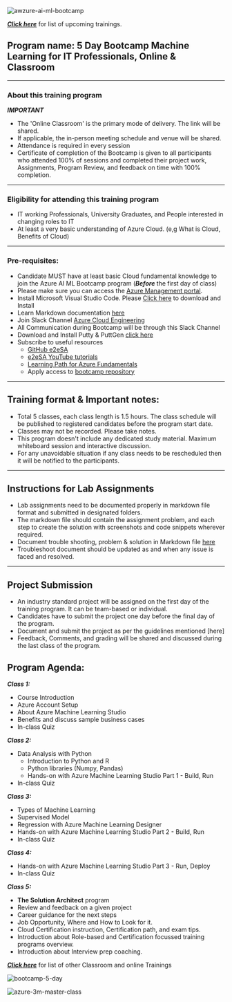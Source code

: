 ![awzure-ai-ml-bootcamp](https://github.com/e2eSolutionArchitect/Azure-AI-ML-bootcamp/assets/62712515/7cf3846c-28df-4c36-bc74-f1b79b64bd87)


***[Click here](https://e2esolutionarchitect.eventbrite.com)*** for list of upcoming trainings.

## Program name: 5 Day Bootcamp Machine Learning for IT Professionals, Online & Classroom

----------------------------
### About this training program

***IMPORTANT***
- The 'Online Classroom' is the primary mode of delivery. The link will be shared.
- If applicable, the in-person meeting schedule and venue will be shared.
- Attendance is required in every session
- Certificate of completion of the Bootcamp is given to all participants who attended 100% of sessions and completed their project work, Assignments, Program Review, and feedback on time with 100% completion. 

----------------------------
### Eligibility for attending this training program
- IT working Professionals, University Graduates, and People interested in changing roles to IT
- At least a very basic understanding of Azure Cloud. (e,g What is Cloud, Benefits of Cloud)
----------------------------

### Pre-requisites: 
- Candidate MUST have at least basic Cloud fundamental knowledge to join the Azure AI ML Bootcamp program
(***Before*** the first day of class)
- Please make sure you can access the [Azure Management portal](https://console.Azure.amazon.com/console/home?region=us-east-1). 
- Install Microsoft Visual Studio Code. Please [Click here](https://code.visualstudio.com/download) to download and Install
- Learn Markdown documentation [here](https://www.markdownguide.org/cheat-sheet/)
- Join Slack Channel [Azure Cloud Engineering](https://talentdevelop-u8d3237.slack.com/archives/C04KCD5HPC1)
- All Communication during Bootcamp will be through this Slack Channel 
- Download and Install Putty & PuttGen [click here](https://www.puttygen.com/)
- Subscribe to useful resources 
  - [GitHub e2eSA](https://github.com/e2eSolutionArchitect/scripts)
  - [e2eSA YouTube tutorials](https://www.youtube.com/channel/UC5Juuk7aTvbRmrABMq4onJA/videos)
  - [Learning Path for Azure Fundamentals](https://Azure.amazon.com/training/learn-about/developer/)
  - Apply access to [bootcamp repository](https://github.com/e2eSolutionArchitect/Azure-ai-ml-bootcamp)

----------------------------

## Training format & Important notes:

- Total 5 classes, each class length is 1.5 hours.
The class schedule will be published to registered candidates before the program start date.
- Classes may not be recorded. Please take notes.
- This program doesn't include any dedicated study material. Maximum whiteboard session and interactive discussion. 
- For any unavoidable situation if any class needs to be rescheduled then it will be notified to the participants. 

----------------------------

## Instructions for Lab Assignments
- Lab assignments need to be documented properly in markdown file format and submitted in designated folders.
- The markdown file should contain the assignment problem, and each step to create the solution with screenshots and code snippets wherever required.
- Document trouble shooting, problem & solution in Markdown file [here](https://github.com/e2eSolutionArchitect/troubleshoot/blob/main/README.md)
- Troubleshoot document should be updated as and when any issue is faced and resolved. 

----------------------------

## Project Submission
- An industry standard project will be assigned on the first day of the training program. It can be team-based or individual.
- Candidates have to submit the project one day before the final day of the program.
- Document and submit the project as per the guidelines mentioned [here]
- Feedback, Comments, and grading will be shared and discussed during the last class of the program.

## Program Agenda:

***Class 1:***
  - Course Introduction
  - Azure Account Setup
  - About Azure Machine Learning Studio
  - Benefits and discuss sample business cases
  - In-class Quiz

***Class 2:***
  - Data Analysis with Python
    - I﻿ntroduction to Python and R
    - P﻿ython libraries (Numpy, Pandas)
    - Hands-on with Azure Machine Learning Studio Part 1 - Build, Run
  - In-class Quiz

***Class 3:***
  - Types of Machine Learning
  - Supervised Model
  - Regression with Azure Machine Learning Designer
  - Hands-on with Azure Machine Learning Studio Part 2 - Build, Run
  - In-class Quiz

***Class 4:***
- Hands-on with Azure Machine Learning Studio Part 3 - Run, Deploy
- In-class Quiz

***Class 5:***
- **The Solution Architect** program
- Review and feedback on a given project
- Career guidance for the next steps
- Job Opportunity, Where and How to Look for it.
- Cloud Certification instruction, Certification path, and exam tips.
- Introduction about Role-based and Certification focussed training programs overview.
- Introduction about Interview prep coaching.     

***[Click here](https://e2esolutionarchitect.eventbrite.com)*** for list of other Classroom and online Trainings 

![bootcamp-5-day](https://github.com/e2eSolutionArchitect/Azure-AI-ML-bootcamp/assets/62712515/a9de5618-e701-4b09-8045-e7da3cb04433)

![azure-3m-master-class](https://github.com/e2eSolutionArchitect/academy/assets/62712515/9514db5f-7f40-4357-b01d-85b61d0def1a)
